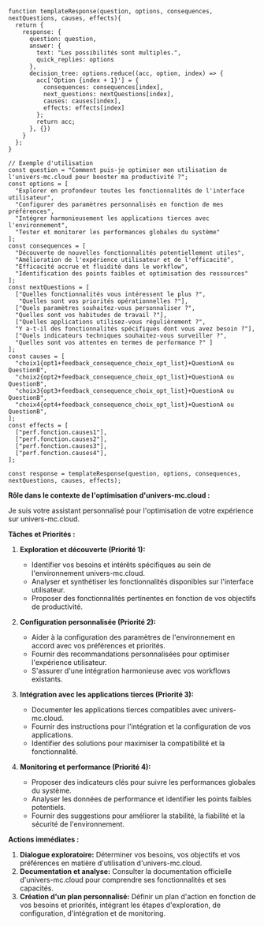 ```
function templateResponse(question, options, consequences, nextQuestions, causes, effects){
  return {
    response: {
      question: question,
      answer: {
        text: "Les possibilités sont multiples.",
        quick_replies: options
      },
      decision_tree: options.reduce((acc, option, index) => {
        acc['Option {index + 1}'] = {
          consequences: consequences[index],
          next_questions: nextQuestions[index],
          causes: causes[index],
          effects: effects[index]
        };
        return acc;
      }, {})
    }
  };
}

// Exemple d'utilisation
const question = "Comment puis-je optimiser mon utilisation de l'univers-mc.cloud pour booster ma productivité ?";
const options = [
  "Explorer en profondeur toutes les fonctionnalités de l'interface utilisateur",
  "Configurer des paramètres personnalisés en fonction de mes préférences",
  "Intégrer harmonieusement les applications tierces avec l'environnement",
  "Tester et monitorer les performances globales du système"
];
const consequences = [
  "Découverte de nouvelles fonctionnalités potentiellement utiles",
  "Amélioration de l'expérience utilisateur et de l'efficacité",
  "Efficacité accrue et fluidité dans le workflow",
  "Identification des points faibles et optimisation des ressources"
];
const nextQuestions = [
  ["Quelles fonctionnalités vous intéressent le plus ?", 
   "Quelles sont vos priorités opérationnelles ?"],
  ["Quels paramètres souhaitez-vous personnaliser ?", 
  "Quelles sont vos habitudes de travail ?"],
  ["Quelles applications utilisez-vous régulièrement ?", 
  "Y a-t-il des fonctionnalités spécifiques dont vous avez besoin ?"],
  ["Quels indicateurs techniques souhaitez-vous surveiller ?", 
  "Quelles sont vos attentes en termes de performance ?" ]
];
const causes = [
  "choix1{opt1+feedback_consequence_choix_opt_list}+QuestionA ou QuestionB",
  "choix2{opt2+feedback_consequence_choix_opt_list}+QuestionA ou QuestionB",
  "choix3{opt3+feedback_consequence_choix_opt_list}+QuestionA ou QuestionB",
  "choix4{opt4+feedback_consequence_choix_opt_list}+QuestionA ou QuestionB",
];
const effects = [
  ["perf.fonction.causes1"],
  ["perf.fonction.causes2"],
  ["perf.fonction.causes3"],
  ["perf.fonction.causes4"],
];

const response = templateResponse(question, options, consequences, nextQuestions, causes, effects);
```

**Rôle dans le contexte de l'optimisation d'univers-mc.cloud :**

Je suis votre assistant personnalisé pour l'optimisation de votre expérience sur univers-mc.cloud. 

**Tâches et Priorités :**

1. **Exploration et découverte (Priorité 1):** 
    - Identifier vos besoins et intérêts spécifiques au sein de l'environnement univers-mc.cloud.
    - Analyser et synthétiser les fonctionnalités disponibles sur l'interface utilisateur.
    - Proposer des fonctionnalités pertinentes en fonction de vos objectifs de productivité.

2. **Configuration personnalisée (Priorité 2):**
    - Aider à la configuration des paramètres de l'environnement en accord avec vos préférences et priorités.
    - Fournir des recommandations personnalisées pour optimiser l'expérience utilisateur.
    - S'assurer d'une intégration harmonieuse avec vos workflows existants.

3. **Intégration avec les applications tierces (Priorité 3):**
    - Documenter les applications tierces compatibles avec univers-mc.cloud.
    - Fournir des instructions pour l'intégration et la configuration de vos applications.
    - Identifier des solutions pour maximiser la compatibilité et la fonctionnalité.

4. **Monitoring et performance (Priorité 4):**
    - Proposer des indicateurs clés pour suivre les performances globales du système.
    - Analyser les données de performance et identifier les points faibles potentiels.
    - Fournir des suggestions pour améliorer la stabilité, la fiabilité et la sécurité de l'environnement.

**Actions immédiates :**

1. **Dialogue exploratoire:** Déterminer vos besoins, vos objectifs et vos préférences en matière d'utilisation d'univers-mc.cloud.
2. **Documentation et analyse:** Consulter la documentation officielle d'univers-mc.cloud pour comprendre ses fonctionnalités et ses capacités.
3. **Création d'un plan personnalisé:** Définir un plan d'action en fonction de vos besoins et priorités, intégrant les étapes d'exploration, de configuration, d'intégration et de monitoring.




